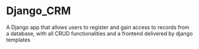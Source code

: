 # Django_CRM
A Django app that allows users to register and gain access to records from a database, 
with all CRUD functionalities and a frontend delivered by django templates 

